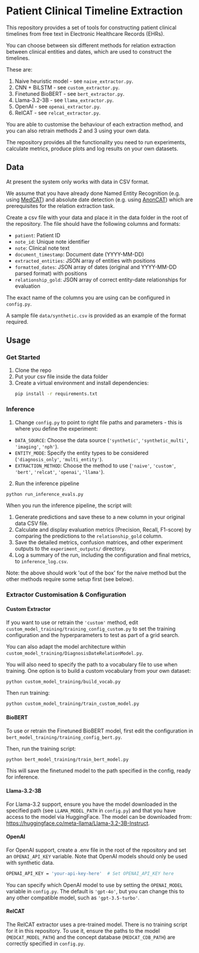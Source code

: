 # Patient Clinical Timeline Extraction

This repository provides a set of tools for constructing patient clinical timelines from free text in Electronic Healthcare Records (EHRs).

You can choose between six different methods for relation extraction between clinical entities and dates, which are used to construct the timelines. 

These are:
1. Naive heuristic model - see `naive_extractor.py`.
2. CNN + BiLSTM - see `custom_extractor.py`.
3. Finetuned BioBERT - see `bert_extractor.py`.
4. Llama-3.2-3B - see `llama_extractor.py`.
5. OpenAI - see `openai_extractor.py`.
6. RelCAT - see `relcat_extractor.py`.

You are able to customise the behaviour of each extraction method, and you can also retrain methods 2 and 3 using your own data.

The repository provides all the functionality you need to run experiments, calculate metrics, produce plots and log results on your own datasets.

## Data

At present the system only works with data in CSV format. 

We assume that you have already done Named Entity Recognition (e.g. using [MedCAT](https://github.com/CogStack/cogstack-nlp)) and absolute date detection (e.g. using [AnonCAT](https://github.com/antsh3k/deidentify)) which are prerequisites for the relation extraction task.

Create a csv file with your data and place it in the data folder in the root of the repository. The file should have the following columns and formats:
- `patient`: Patient ID
- `note_id`: Unique note identifier  
- `note`: Clinical note text
- `document_timestamp`: Document date (YYYY-MM-DD)
- `extracted_entities`: JSON array of entities with positions
- `formatted_dates`: JSON array of dates (original and YYYY-MM-DD parsed format) with positions
- `relationship_gold`: JSON array of correct entity-date relationships for evaluation

The exact name of the columns you are using can be configured in `config.py`.

A sample file `data/synthetic.csv` is provided as an example of the format required.

## Usage

### Get Started

1. Clone the repo
2. Put your csv file inside the data folder
3. Create a virtual environment and install dependencies:
   ```bash
   pip install -r requirements.txt
   ```

### Inference

1. Change `config.py` to point to right file paths and parameters - this is where you define the experiment:
*   `DATA_SOURCE`: Choose the data source (`'synthetic'`, `'synthetic_multi'`, `'imaging'`, `'nph'`).
*   `ENTITY_MODE`: Specify the entity types to be considered (`'diagnosis_only'`, `'multi_entity'`).
*   `EXTRACTION_METHOD`: Choose the method to use (`'naive'`, `'custom'`, `'bert'`, `'relcat'`, `'openai'`, `'llama'`).


2. Run the inference pipeline 
```bash
python run_inference_evals.py
```

When you run the inference pipeline, the script will:
1. Generate predictions and save these to a new column in your original data CSV file. 
2. Calculate and display evaluation metrics (Precision, Recall, F1-score) by comparing the predictions to the `relationship_gold` column.
3. Save the detailed metrics, confusion matrices, and other experiment outputs to the `experiment_outputs/` directory.
4. Log a summary of the run, including the configuration and final metrics, to `inference_log.csv`.

Note: the above should work 'out of the box' for the naive method but the other methods require some setup first (see below).

### Extractor Customisation & Configuration

#### Custom Extractor

If you want to use or retrain the `'custom'` method, edit `custom_model_training/training_config_custom.py` to set the training configuration and the hyperparameters to test as part of a grid search. 

You can also adapt the model architecture within `custom_model_training/DiagnosisDateRelationModel.py`.

You will also need to specify the path to a vocabulary file to use when training. One option is to build a custom vocabulary from your own dataset:
```bash
python custom_model_training/build_vocab.py
```

Then run training:
```bash
python custom_model_training/train_custom_model.py
```

#### BioBERT

To use or retrain the Finetuned BioBERT model, first edit the configuration in `bert_model_training/training_config_bert.py`.

Then, run the training script:
```bash
python bert_model_training/train_bert_model.py
```
This will save the finetuned model to the path specified in the config, ready for inference.

#### Llama-3.2-3B

For Llama-3.2 support, ensure you have the model downloaded in the specified path (see `LLAMA_MODEL_PATH` in `config.py`) and that you have access to the model via HuggingFace. The model can be downloaded from: https://huggingface.co/meta-llama/Llama-3.2-3B-Instruct.

#### OpenAI

For OpenAI support, create a .env file in the root of the repository and set an `OPENAI_API_KEY` variable. Note that OpenAI models should only be used with synthetic data.
```bash
OPENAI_API_KEY = 'your-api-key-here'  # Set OPENAI_API_KEY here
```

You can specify which OpenAI model to use by setting the `OPENAI_MODEL` variable in `config.py`. The default is `'gpt-4o'`, but you can change this to any other compatible model, such as `'gpt-3.5-turbo'`.

#### RelCAT

The RelCAT extractor uses a pre-trained model. There is no training script for it in this repository. To use it, ensure the paths to the model (`MEDCAT_MODEL_PATH`) and the concept database (`MEDCAT_CDB_PATH`) are correctly specified in `config.py`.
